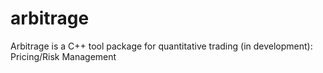 # arbitrage
Arbitrage is a C++ tool package for quantitative trading (in development): Pricing/Risk Management
